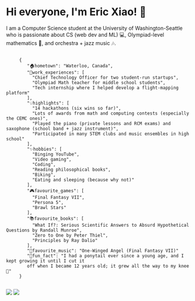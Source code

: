 
<h1>Hi everyone, I'm Eric Xiao! 👋</h1>
<p>I am a Computer Science student at the University of Washington-Seattle who is passionate about CS (web dev and ML) 💻, Olympiad-level mathematics 📐, and orchestra + jazz music 🎶.</p>

<pre>
  <code>
     {
        "🏠hometown": "Waterloo, Canada",
        "💼work_experiences": [
          "Chief Technology Officer for two student-run startups",
          "Olympiad Math teacher for middle school students",
          "Tech internship where I helped develop a flight-mapping platform"
        ],
        "💡highlights": [
          "14 hackathons (six wins so far)",
          "Lots of awards from math and computing contests (especially the CEMC ones)",
          "Played the piano (private lessons and RCM exams) and saxophone (school band + jazz instrument)",
          "Participated in many STEM clubs and music ensembles in high school"
        ],
        "✨hobbies": [
          "Binging YouTube",
          "Video gaming",
          "Coding",
          "Reading philosophical books",
          "Biking",
          "Eating and sleeping (because why not)"
        ],
        "🎮favourite_games": [
          "Final Fantasy VII",
          "Persona 5",
          "Brawl Stars"
        ],
        "📚favourite_books": [
          "What If?: Serious Scientific Answers to Absurd Hypothetical Questions by Randall Munroe",
          "Zero to One by Peter Thiel",
          "Principles by Ray Dalio"
        ],
        "🎵favourite_music": "One-Winged Angel (Final Fantasy VII)"
        "👀fun_fact": "I had a ponytail ever since a young age, and I kept growing it until I cut it
        off when I became 12 years old; it grew all the way to my knee 👀"
     }
  </code>
</pre>

<img src="https://github-readme-stats.vercel.app/api?username=mathlord2&show_icons=true&theme=radical"/>
<img src="https://github-readme-stats.vercel.app/api/top-langs/?username=mathlord2&layout=compact"/>

